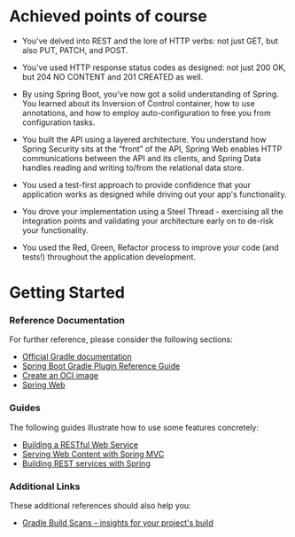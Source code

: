 # Achieved points of course

* You’ve delved into REST and the lore of HTTP verbs: not just GET, but also PUT, PATCH, and POST.
* You've used HTTP response status codes as designed: not just 200 OK, but 204 NO CONTENT and 201 CREATED as well.
* By using Spring Boot, you’ve now got a solid understanding of Spring. You learned about its Inversion of Control container, how to use annotations, and how to employ auto-configuration to free you from configuration tasks.
    
* You built the API using a layered architecture. You understand how Spring Security sits at the “front” of the API, Spring Web enables HTTP communications between the API and its clients, and Spring Data handles reading and writing to/from the relational data store.
    
* You used a test-first approach to provide confidence that your application works as designed while driving out your app's functionality.
    
* You drove your implementation using a Steel Thread - exercising all the integration points and validating your architecture early on to de-risk your functionality.

* You used the Red, Green, Refactor process to improve your code (and tests!) throughout the application development.




# Getting Started

### Reference Documentation
For further reference, please consider the following sections:

* [Official Gradle documentation](https://docs.gradle.org)
* [Spring Boot Gradle Plugin Reference Guide](https://docs.spring.io/spring-boot/docs/3.0.11-SNAPSHOT/gradle-plugin/reference/html/)
* [Create an OCI image](https://docs.spring.io/spring-boot/docs/3.0.11-SNAPSHOT/gradle-plugin/reference/html/#build-image)
* [Spring Web](https://docs.spring.io/spring-boot/docs/3.0.11-SNAPSHOT/reference/htmlsingle/index.html#web)

### Guides
The following guides illustrate how to use some features concretely:

* [Building a RESTful Web Service](https://spring.io/guides/gs/rest-service/)
* [Serving Web Content with Spring MVC](https://spring.io/guides/gs/serving-web-content/)
* [Building REST services with Spring](https://spring.io/guides/tutorials/rest/)

### Additional Links
These additional references should also help you:

* [Gradle Build Scans – insights for your project's build](https://scans.gradle.com#gradle)


